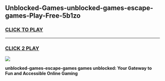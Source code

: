 
## Unblocked-Games-unblocked-games-escape-games-Play-Free-5b1zo
<h3>
<a href="https://premium76.site?title=unblocked-games-escape-games&ref=09A">CLICK TO PLAY</a></h3>
<hr>

<h3>
<a href="https://premium76.site?title=unblocked-games-escape-games&ref=09A">CLICK 2 PLAY</a>
  
</h3>

<a href="https://premium76.site?title=unblocked-games-escape-games&ref=09A"><img src="https://clearcache.store/games.png"></a>


**unblocked-games-escape-games games unblocked: Your Gateway to Fun and Accessible Online Gaming**
